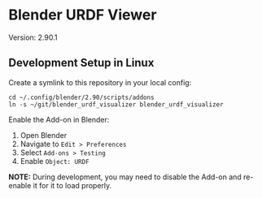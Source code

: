 # Blender URDF Viewer

Version: 2.90.1

## Development Setup in Linux

Create a symlink to this repository in your local config:

```
cd ~/.config/blender/2.90/scripts/addons
ln -s ~/git/blender_urdf_visualizer blender_urdf_visualizer
```

Enable the Add-on in Blender:

1. Open Blender
1. Navigate to `Edit > Preferences`
1. Select `Add-ons > Testing`
1. Enable `Object: URDF`

**NOTE:** During development, you may need to disable the Add-on and re-enable it for it to load properly.
